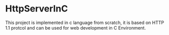 # HttpServerInC
This project is implemented in c language from scratch, it is based on HTTP 1.1 protcol and can be used for web development in C Environment.
